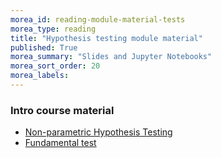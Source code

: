 ```yaml
---
morea_id: reading-module-material-tests
morea_type: reading
title: "Hypothesis testing module material"
published: True
morea_summary: "Slides and Jupyter Notebooks"
morea_sort_order: 20
morea_labels: 
---
```





### Intro course material

* [Non-parametric Hypothesis Testing]()
* [Fundamental test]()
